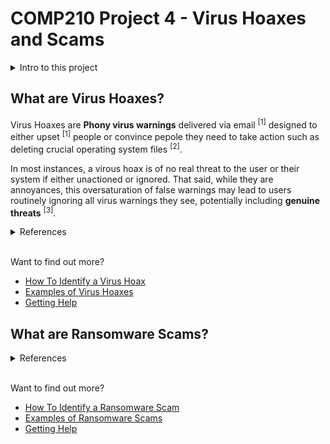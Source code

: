 # COMP210 Project 4 - Virus Hoaxes and Scams

<details>
<summary>Intro to this project</summary>

Hello, welcome to this page! The main page acts as a method of navigation, as well as another way to overview the project requirements. As you can see, I opted to do the multi-page website instead of power points. This submission is built using [GitHub Pages](https://pages.github.com/)! In order to view this submission properly, ensure you are accessing it via the [submitted link](https://kyle-mckay.github.io/COMP210-U4/) to GitHub pages. 

This main page will give you some basic info and point you around. Alternatively, please feel free to use the side bar. You can also review the project requirements in the [About](/desc.md) page.
</details>

## What are Virus Hoaxes?

Virus Hoaxes are **Phony virus warnings** delivered via email <sup>[1]</sup> designed to either upset <sup>[1]</sup> people or convince pepole they need to take action such as deleting crucial operating system files <sup>[2]</sup>. 

In most instances, a virous hoax is of no real threat to the user or their system if either unactioned or ignored. That said, while they are annoyances, this oversaturation of false warnings may lead to users routinely ignoring all virus warnings they see, potentially including **genuine threats** <sup>[3]</sup>.

<details>
<summary>References</summary>

1. [Virus Hoaxes (PC Mag)](https://www.pcmag.com/encyclopedia/term/virus-hoaxes) - Paragraph 1, Sentence 1
1. [Virus Hoaxes (PC Mag)](https://www.pcmag.com/encyclopedia/term/virus-hoaxes) - Paragraph 2, Sentence 1-2
1. [Characteristics of Viruses and Virus Hoaxes (SMU)](https://www.smu.edu/oit/infosec/resources/virus)

</details><br>

Want to find out more?

- [How To Identify a Virus Hoax](/how-to-hoax.md)
- [Examples of Virus Hoaxes](/example-hoax.md)
- [Getting Help](/get-help-hoax.md)

## What are Ransomware Scams?

<details>
<summary>References</summary>

1. 
</details><br>

Want to find out more?

- [How To Identify a Ransomware Scam](/how-to-ransom.md)
- [Examples of Ransomware Scams](/example-ransom.md)
- [Getting Help](/get-help-ransom.md)